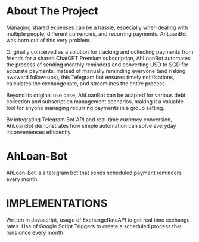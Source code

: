 # About The Project
Managing shared expenses can be a hassle, especially when dealing with multiple people, different currencies, and recurring payments. AhLoanBot was born out of this very problem.

Originally conceived as a solution for tracking and collecting payments from friends for a shared ChatGPT Premium subscription, AhLoanBot automates the process of sending monthly reminders and converting USD to SGD for accurate payments. Instead of manually reminding everyone (and risking awkward follow-ups), this Telegram bot ensures timely notifications, calculates the exchange rate, and streamlines the entire process.

Beyond its original use case, AhLoanBot can be adapted for various debt collection and subscription management scenarios, making it a valuable tool for anyone managing recurring payments in a group setting.

By integrating Telegram Bot API and real-time currency conversion, AhLoanBot demonstrates how simple automation can solve everyday inconveniences efficiently.

# AhLoan-Bot
AhLoan-Bot is a telegram bot that sends scheduled payment reminders every month. 

# IMPLEMENTATIONS
Written in Javascript, usage of ExchangeRateAPI to get real time exchange rates. 
Use of Google Script Triggers to create a scheduled process that runs once every month. 

